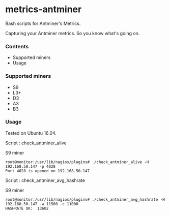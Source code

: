 # metrics-antminer
Bash scripts for Antminer's Metrics.

Capturing your Antminer metrics. So you know what's going on.

### Contents

* Supported miners
* Usage

### Supported miners

* S9
* L3+
* D3
* A3
* B3

### Usage

Tested on Ubuntu 16.04.

Script : check_antminer_alive

S9 miner
```
root@monitor:/usr/lib/nagios/plugins# ./check_antminer_alive -H 192.168.50.147 -p 4028
Port 4028 is opened on 192.168.50.147
```
Script : check_antminer_avg_hashrate

S9 miner
```
root@monitor:/usr/lib/nagios/plugins# ./check_antminer_avg_hashrate -H 192.168.50.147 -w 11500 -c 11000
HASHRATE OK:  13602
```

